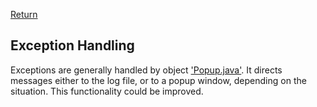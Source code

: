 [Return](Block_Diagram.md)
## Exception Handling ##
Exceptions are generally handled by object ['Popup.java'](../../../blob/main/workbench/GS_L/src/utilities/Popup.java). It directs messages either to the log file, or to a popup window, depending on the situation. This functionality could be improved.